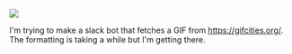 ![](https://db-feed.s3.amazonaws.com/legacy/Screen_Shot_2018_03_07_at_5_14_26_PM-1520460990355.png)

I'm trying to make a slack bot that fetches a GIF from https://gifcities.org/. The formatting is taking a while but I'm getting there.
